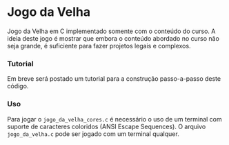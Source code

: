 # Jogo da Velha
Jogo da Velha em C implementado somente com o conteúdo do curso. A ideia deste jogo é mostrar que embora o conteúdo abordado no curso não seja grande, é suficiente para fazer projetos legais e complexos.

### Tutorial
Em breve será postado um tutorial para a construção passo-a-passo deste código.

### Uso
Para jogar o `jogo_da_velha_cores.c` é necessário o uso de um terminal com suporte de caracteres coloridos (ANSI Escape Sequences). O arquivo `jogo_da_velha.c` pode ser jogado com um 
terminal qualquer.
